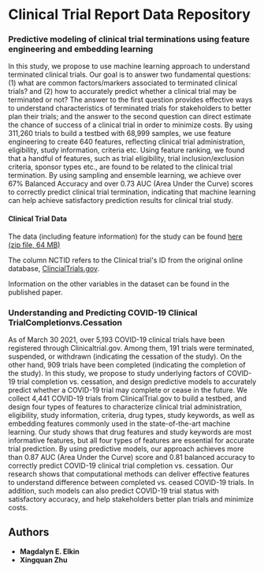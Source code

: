 # Clinical Trial Report Data Repository

### Predictive modeling of clinical trial terminations using feature engineering and embedding learning

In this study, we propose to use machine learning approach to understand terminated clinical trials. Our goal is to answer two fundamental questions: (1) what are common factors/markers associated to terminated clinical trials? and (2) how to accurately predict whether a clinical trial may be terminated or not? The answer to the first question provides effective ways to understand characteristics of terminated trials for stakeholders to better plan their trials; and the answer to the second question can direct estimate the chance of success of a clinical trial in order to minimize costs. By using 311,260 trials to build a testbed with 68,999 samples, we use feature engineering to create 640 features, reflecting clinical trial administration, eligibility, study information, criteria etc. Using feature ranking, we found that a handful of features, such as trial eligibility, trial inclusion/exclusion criteria, sponsor types etc., are found to be related to the clinical trial termination. By using sampling and ensemble learning, we achieve over 67% Balanced Accuracy and over 0.73 AUC (Area Under the Curve) scores to correctly predict clinical trial termination, indicating that machine learning can help achieve satisfactory prediction results for clinical trial study.

#### Clinical Trial Data

The data (including feature information) for the study can be found [here (zip file, 64 MB)](http://www.cse.fau.edu/~xqzhu/clinical/clinicalTrialsData.zip) 

The column NCTID refers to the Clinical trial's ID from the original online database, [ClincialTrials.gov](https://clinicaltrials.gov/). 

Information on the other variables in the dataset can be found in the published paper. 


### Understanding and Predicting COVID-19 Clinical TrialCompletionvs.Cessation

As of March 30 2021, over 5,193 COVID-19 clinical trials have been registered through Clinicaltrial.gov. Among them, 191 trials were terminated, suspended, or withdrawn (indicating the cessation of the study). On the other hand, 909 trials have been completed (indicating the completion of the study). In this study, we propose to study underlying factors of COVID-19 trial completion vs. cessation, and design predictive models to accurately predict whether a COVID-19 trial may complete or cease in the future. We collect 4,441 COVID-19 trials from ClinicalTrial.gov to build a testbed, and design four types of features to characterize clinical trial administration, eligibility, study information, criteria, drug types, study keywords, as well as embedding features commonly used in the state-of-the-art machine learning. Our study shows that drug features and study keywords are most informative features, but all four types of features are essential for accurate trial prediction. By using predictive models, our approach achieves more than 0.87 AUC (Area Under the Curve) score and 0.81 balanced accuracy to correctly predict COVID-19 clinical trial completion vs. cessation. Our research shows that computational methods can deliver effective features to understand difference between completed vs. ceased COVID-19 trials. In addition, such models can also predict COVID-19 trial status with satisfactory accuracy, and help stakeholders better plan trials and minimize costs.



## Authors

* **Magdalyn E. Elkin** 
* **Xingquan Zhu** 




